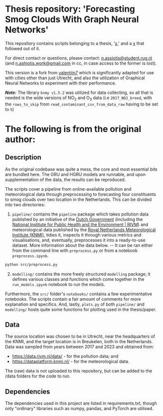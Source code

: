 # Thesis repository: 'Forecasting Smog Clouds With Graph Neural Networks'

This repository contains scripts belonging to a thesis, '[x](x),' and a [x](x) that followed out of it.

For direct contact or questions, please contact: [n.assiotis@student.rug.nl](mailto:n.assiotis@student.rug.nl) (and [n.ashiotis.work@gmail.com](mailto:n.ashiotis.work@gmail.com) in cc, in case access to the former is lost).

This version is a fork from [valentijn7](https://github.com/valentijn7/forecasting_smog_DL) which is significantly adapted for use with cities other than just Utrecht, and also the utilization of Graphical Neural Networks to experiment with their performance.


***_Note:_***
The library `knmy v1.5.2` was utilized for data collecting, so all that is needed is the wide versions of NO<sub>2</sub> and O<sub>3</sub> data (i.e `2017_NO2_breed`, with the `rows_to_skip` from `read_contaminant_csv_from_data_raw` having to be set to `5`)

# The following is from the original author:
## Description

As the original codebase was quite a mess, the core and most essential *bits* are bundled here. The GRU and HGRU models are runnable, and upon supplementation of the data, the results can be reproduced.

The scripts cover a pipeline from online-available pollution and meteorological data through preprocessing to forecasting four constituents to smog clouds over two location in the Netherlands. This can be divided into two directories:
1. ``pipeline/`` contains the ``pipeline`` package which takes pollution data published by an initiative of the [Dutch Government](https://www.rijksoverheid.nl/) (including the [National Institute for Public Health and the Environment | RIVM](https://www.rivm.nl/en)) and meteorological data published by the [Royal Netherlands Meteorological Institute (KNMI)](https://www.knmi.nl/over-het-knmi/about), tidies it, inspects it through various metrics and visualisations, and, eventually, preprocesses it into a ready-to-use dataset. More information about the data below. -- It can be ran either from the command line with ``preprocess.py`` or from a notebook ``preprocess.ipynb``.
```bash
python src/preprocess.py
```

2. ``modelling/`` contains the more freely structured ``modelling`` package; it defines various classes and functions which come together in the ``run_models.ipynb`` notebook to run the models.

Furthermore, the ``src/`` folder's ``notebooks/`` contains a few experimentative notebooks. The scripts contain a fair amount of comments for more explanation and specifics. And, lastly, ``plots.py`` of both ``pipeline/`` and ``modelling/`` hosts quite some functions for plotting used in the thesis/paper.

## Data

The source location was chosen to be in Utrecht, near the headquarters of the KNMI, and the target location is in Breukelen, both in the Netherlands. Data was sampled from years between 2017 and 2023 and obtained from:
- https://data.rivm.nl/data/ - for the pollution data; and
- https://dataplatform.knmi.nl/ - for the meteorological data.

The (raw) data is not uploaded to this repository, but can be added to the /data folders for the code to run.

## Dependencies

The dependencies used in this project are listed in requirements.txt, though only "ordinary" libraries such as numpy, pandas, and PyTorch are utilised. 
